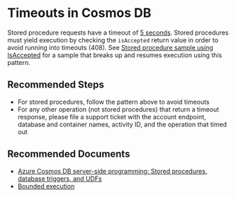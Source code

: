 <properties
	pageTitle="Request Timeout"
	description="Request Timeout"
	service="microsoft.documentdb"
	resource="databaseAccounts"
	authors="markjbrown"
	ms.author="mjbrown"
	selfHelpType="generic"
	supportTopicIds="32636823"
	resourceTags=""
	productPesIds="15585"
	cloudEnvironments="public"
	articleId="cosmosdb-admin-requesttimeout"
/>

# Timeouts in Cosmos DB

Stored procedure requests have a timeout of [5 seconds](https://docs.microsoft.com/azure/cosmos-db/concepts-limits). Stored procedures must yield execution by checking the `isAccepted` return value in order to avoid running into timeouts (408). See [Stored procedure sample using IsAccepted](https://github.com/Azure/azure-cosmos-dotnet-v2/blob/fd036405a7de6b8bc4c9fdbc6872b09f9b6e2bf3/samples/code-samples/ServerSideScripts/JS/BulkImport.js#L50-L58) for a sample that breaks up and resumes execution using this pattern.

## **Recommended Steps**

* For stored procedures, follow the pattern above to avoid timeouts
* For any other operation (not stored procedures) that return a timeout response, please file a support ticket with the account endpoint, database and container names, activity ID, and the operation that timed out

## **Recommended Documents**

* [Azure Cosmos DB server-side programming: Stored procedures, database triggers, and UDFs](https://docs.microsoft.com/azure/cosmos-db/stored-procedures-triggers-udfs)
* [Bounded execution](https://docs.microsoft.com/azure/cosmos-db/stored-procedures-triggers-udfs#bounded-execution)
